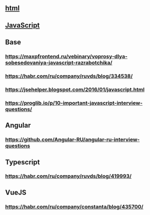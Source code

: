 ## [html](/front/html)
## [JavaScript](/front/javascript)

## Base
### https://maxpfrontend.ru/vebinary/voprosy-dlya-sobesedovaniya-javascript-razrabotchika/
### https://habr.com/ru/company/ruvds/blog/334538/
### https://jsehelper.blogspot.com/2016/01/javascript.html
### https://proglib.io/p/10-important-javascript-interview-questions/
## Angular
### https://github.com/Angular-RU/angular-ru-interview-questions
## Typescript
### https://habr.com/ru/company/ruvds/blog/419993/
## VueJS
### https://habr.com/ru/company/constanta/blog/435700/